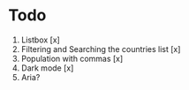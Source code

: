 # Todo

1. Listbox [x]
1. Filtering and Searching the countries list [x]
1. Population with commas [x]
1. Dark mode [x]
1. Aria?